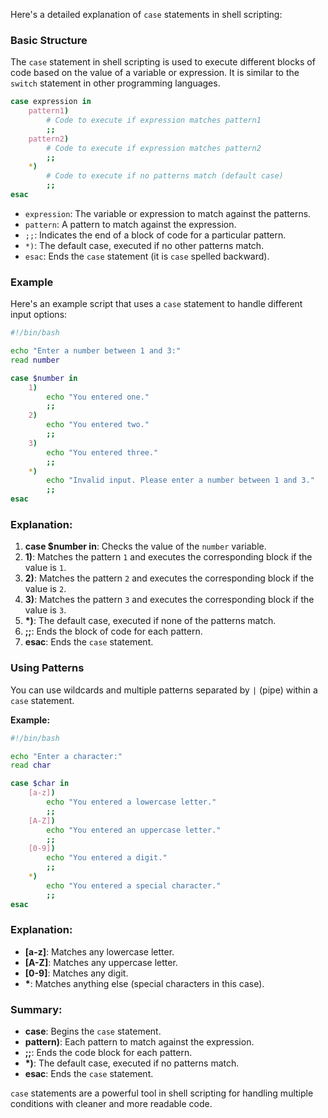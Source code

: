 Here's a detailed explanation of `case` statements in shell scripting:

### Basic Structure
The `case` statement in shell scripting is used to execute different blocks of code based on the value of a variable or expression. It is similar to the `switch` statement in other programming languages.

```bash
case expression in
    pattern1)
        # Code to execute if expression matches pattern1
        ;;
    pattern2)
        # Code to execute if expression matches pattern2
        ;;
    *)
        # Code to execute if no patterns match (default case)
        ;;
esac
```
- `expression`: The variable or expression to match against the patterns.
- `pattern`: A pattern to match against the expression.
- `;;`: Indicates the end of a block of code for a particular pattern.
- `*)`: The default case, executed if no other patterns match.
- `esac`: Ends the `case` statement (it is `case` spelled backward).

### Example
Here's an example script that uses a `case` statement to handle different input options:

```bash
#!/bin/bash

echo "Enter a number between 1 and 3:"
read number

case $number in
    1)
        echo "You entered one."
        ;;
    2)
        echo "You entered two."
        ;;
    3)
        echo "You entered three."
        ;;
    *)
        echo "Invalid input. Please enter a number between 1 and 3."
        ;;
esac
```

### Explanation:
1. **case $number in**: Checks the value of the `number` variable.
2. **1)**: Matches the pattern `1` and executes the corresponding block if the value is `1`.
3. **2)**: Matches the pattern `2` and executes the corresponding block if the value is `2`.
4. **3)**: Matches the pattern `3` and executes the corresponding block if the value is `3`.
5. **\*)**: The default case, executed if none of the patterns match.
6. **;;**: Ends the block of code for each pattern.
7. **esac**: Ends the `case` statement.

### Using Patterns
You can use wildcards and multiple patterns separated by `|` (pipe) within a `case` statement.

**Example:**
```bash
#!/bin/bash

echo "Enter a character:"
read char

case $char in
    [a-z])
        echo "You entered a lowercase letter."
        ;;
    [A-Z])
        echo "You entered an uppercase letter."
        ;;
    [0-9])
        echo "You entered a digit."
        ;;
    *)
        echo "You entered a special character."
        ;;
esac
```

### Explanation:
- **[a-z]**: Matches any lowercase letter.
- **[A-Z]**: Matches any uppercase letter.
- **[0-9]**: Matches any digit.
- **\***: Matches anything else (special characters in this case).

### Summary:
- **case**: Begins the `case` statement.
- **pattern)**: Each pattern to match against the expression.
- **;;**: Ends the code block for each pattern.
- **\*)**: The default case, executed if no patterns match.
- **esac**: Ends the `case` statement.

`case` statements are a powerful tool in shell scripting for handling multiple conditions with cleaner and more readable code. 